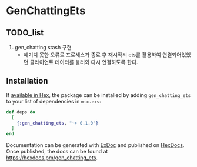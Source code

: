 # GenChattingEts

## TODO_list

1. gen_chatting stash 구현
    - 예기치 못한 오류로 프로세스가 종료 후 재시작시 ets를 활용하여 연결되어있었던 클라이언트 데이터를 불러와 다시 연결하도록 한다.

## Installation

If [available in Hex](https://hex.pm/docs/publish), the package can be installed
by adding `gen_chatting_ets` to your list of dependencies in `mix.exs`:

```elixir
def deps do
  [
    {:gen_chatting_ets, "~> 0.1.0"}
  ]
end
```

Documentation can be generated with [ExDoc](https://github.com/elixir-lang/ex_doc)
and published on [HexDocs](https://hexdocs.pm). Once published, the docs can
be found at <https://hexdocs.pm/gen_chatting_ets>.

